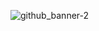 ![github_banner-2](https://user-images.githubusercontent.com/52013691/117034113-98af6400-acc8-11eb-8fef-5dbd462e0e3a.png)

<!--
**dillonp23/dillonp23** is a ✨ _special_ ✨ repository because its `README.md` (this file) appears on your GitHub profile.

Here are some ideas to get you started:

- 🔭 I’m currently working on ...
- 🌱 I’m currently learning ...
- 👯 I’m looking to collaborate on ...
- 🤔 I’m looking for help with ...
- 💬 Ask me about ...
- 📫 How to reach me: ...
- 😄 Pronouns: ...
- ⚡ Fun fact: ...
-->
